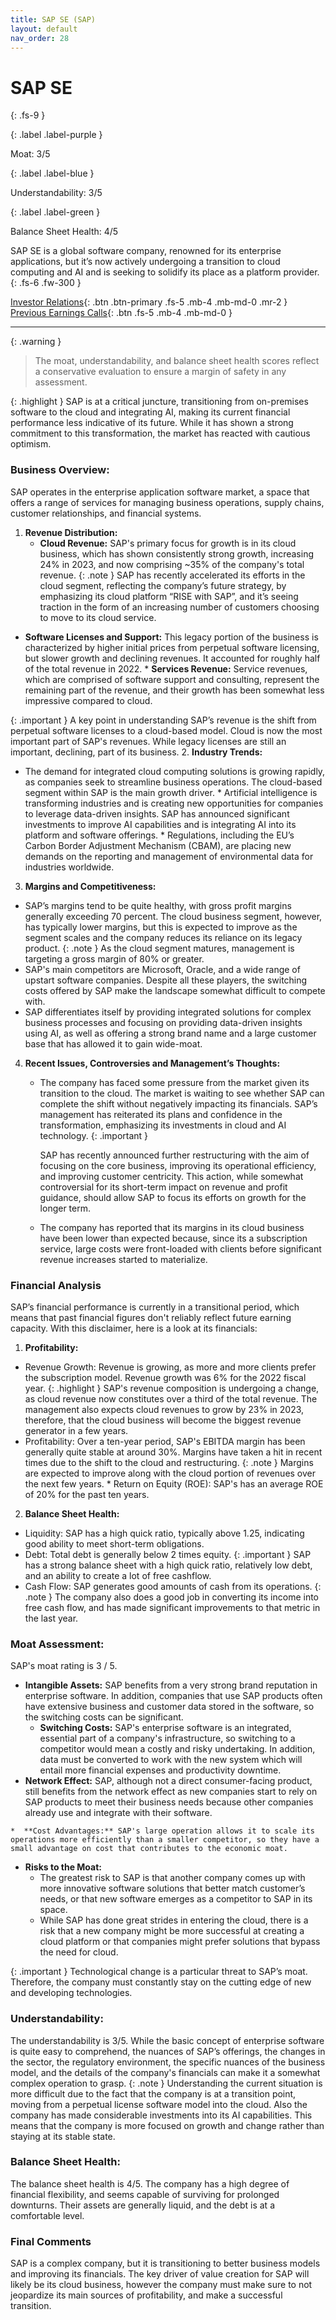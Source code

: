 ```yaml
---
title: SAP SE (SAP)
layout: default
nav_order: 28
---
```


# SAP SE
{: .fs-9 }

{: .label .label-purple }

Moat: 3/5

{: .label .label-blue }

Understandability: 3/5

{: .label .label-green }

Balance Sheet Health: 4/5

SAP SE is a global software company, renowned for its enterprise applications, but it’s now actively undergoing a transition to cloud computing and AI and is seeking to solidify its place as a platform provider.
{: .fs-6 .fw-300 }

[Investor Relations](https://www.google.com/search?q=SAP+investor+relations){: .btn .btn-primary .fs-5 .mb-4 .mb-md-0 .mr-2 }
[Previous Earnings Calls](https://discountingcashflows.com/company/SAP/transcripts/){: .btn .fs-5 .mb-4 .mb-md-0 }

---

{: .warning }
>The moat, understandability, and balance sheet health scores reflect a conservative evaluation to ensure a margin of safety in any assessment.



{: .highlight }
SAP is at a critical juncture, transitioning from on-premises software to the cloud and integrating AI, making its current financial performance less indicative of its future. While it has shown a strong commitment to this transformation, the market has reacted with cautious optimism.

### Business Overview:

SAP operates in the enterprise application software market, a space that offers a range of services for managing business operations, supply chains, customer relationships, and financial systems.

1.  **Revenue Distribution:**
    *   **Cloud Revenue:** SAP's primary focus for growth is in its cloud business, which has shown consistently strong growth, increasing 24% in 2023, and now comprising ~35% of the company's total revenue.
{: .note }
SAP has recently accelerated its efforts in the cloud segment, reflecting the company’s future strategy, by emphasizing its cloud platform “RISE with SAP”, and it’s seeing traction in the form of an increasing number of customers choosing to move to its cloud service.
   *   **Software Licenses and Support:** This legacy portion of the business is characterized by higher initial prices from perpetual software licensing, but slower growth and declining revenues. It accounted for roughly half of the total revenue in 2022.
    *  **Services Revenue:** Service revenues, which are comprised of software support and consulting, represent the remaining part of the revenue, and their growth has been somewhat less impressive compared to cloud.

{: .important }
A key point in understanding SAP’s revenue is the shift from perpetual software licenses to a cloud-based model. Cloud is now the most important part of SAP's revenues. While legacy licenses are still an important, declining, part of its business.
2.  **Industry Trends:**
   *  The demand for integrated cloud computing solutions is growing rapidly, as companies seek to streamline business operations. The cloud-based segment within SAP is the main growth driver.
    *  Artificial intelligence is transforming industries and is creating new opportunities for companies to leverage data-driven insights. SAP has announced significant investments to improve AI capabilities and is integrating AI into its platform and software offerings.
    *  Regulations, including the EU’s Carbon Border Adjustment Mechanism (CBAM), are placing new demands on the reporting and management of environmental data for industries worldwide.

3.  **Margins and Competitiveness:**
   *  SAP’s margins tend to be quite healthy, with gross profit margins generally exceeding 70 percent. The cloud business segment, however, has typically lower margins, but this is expected to improve as the segment scales and the company reduces its reliance on its legacy product. 
{: .note }
As the cloud segment matures, management is targeting a gross margin of 80% or greater.
   *  SAP's main competitors are Microsoft, Oracle, and a wide range of upstart software companies. Despite all these players, the switching costs offered by SAP make the landscape somewhat difficult to compete with.
   *  SAP differentiates itself by providing integrated solutions for complex business processes and focusing on providing data-driven insights using AI, as well as offering a strong brand name and a large customer base that has allowed it to gain wide-moat.
4.  **Recent Issues, Controversies and Management’s Thoughts:**
    *  The company has faced some pressure from the market given its transition to the cloud. The market is waiting to see whether SAP can complete the shift without negatively impacting its financials. SAP’s management has reiterated its plans and confidence in the transformation, emphasizing its investments in cloud and AI technology.
{: .important }

        SAP has recently announced further restructuring with the aim of focusing on the core business, improving its operational efficiency, and improving customer centricity. This action, while somewhat controversial for its short-term impact on revenue and profit guidance, should allow SAP to focus its efforts on growth for the longer term.
    *   The company has reported that its margins in its cloud business have been lower than expected because, since its a subscription service, large costs were front-loaded with clients before significant revenue increases started to materialize.

### Financial Analysis

SAP’s financial performance is currently in a transitional period, which means that past financial figures don't reliably reflect future earning capacity. With this disclaimer, here is a look at its financials:

1.  **Profitability:**
   *    Revenue Growth: Revenue is growing, as more and more clients prefer the subscription model. Revenue growth was 6% for the 2022 fiscal year.
{: .highlight }
SAP's revenue composition is undergoing a change, as cloud revenue now constitutes over a third of the total revenue. The management also expects cloud revenues to grow by 23% in 2023, therefore, that the cloud business will become the biggest revenue generator in a few years.
   *   Profitability: Over a ten-year period, SAP's EBITDA margin has been generally quite stable at around 30%. Margins have taken a hit in recent times due to the shift to the cloud and restructuring.
{: .note }
Margins are expected to improve along with the cloud portion of revenues over the next few years.
    *   Return on Equity (ROE): SAP's has an average ROE of 20% for the past ten years.
2.  **Balance Sheet Health:**
   *  Liquidity: SAP has a high quick ratio, typically above 1.25, indicating good ability to meet short-term obligations.
   *   Debt: Total debt is generally below 2 times equity.
{: .important }
SAP has a strong balance sheet with a high quick ratio, relatively low debt, and an ability to create a lot of free cashflow.
   *  Cash Flow: SAP generates good amounts of cash from its operations.
{: .note }
The company also does a good job in converting its income into free cash flow, and has made significant improvements to that metric in the last year.

### Moat Assessment:

SAP's moat rating is 3 / 5.
*   **Intangible Assets:** SAP benefits from a very strong brand reputation in enterprise software. In addition, companies that use SAP products often have extensive business and customer data stored in the software, so the switching costs can be significant.
    *    **Switching Costs:**  SAP's enterprise software is an integrated, essential part of a company's infrastructure, so switching to a competitor would mean a costly and risky undertaking. In addition, data must be converted to work with the new system which will entail more financial expenses and productivity downtime.
  *   **Network Effect:** SAP, although not a direct consumer-facing product, still benefits from the network effect as new companies start to rely on SAP products to meet their business needs because other companies already use and integrate with their software.

    *  **Cost Advantages:** SAP's large operation allows it to scale its operations more efficiently than a smaller competitor, so they have a small advantage on cost that contributes to the economic moat. 
* **Risks to the Moat:**
  *  The greatest risk to SAP is that another company comes up with more innovative software solutions that better match customer’s needs, or that new software emerges as a competitor to SAP in its space.
  *  While SAP has done great strides in entering the cloud, there is a risk that a new company might be more successful at creating a cloud platform or that companies might prefer solutions that bypass the need for cloud.

{: .important }
Technological change is a particular threat to SAP’s moat. Therefore, the company must constantly stay on the cutting edge of new and developing technologies.

### Understandability:

The understandability is 3/5. While the basic concept of enterprise software is quite easy to comprehend, the nuances of SAP’s offerings, the changes in the sector, the regulatory environment, the specific nuances of the business model, and the details of the company's financials can make it a somewhat complex operation to grasp.
{: .note }
Understanding the current situation is more difficult due to the fact that the company is at a transition point, moving from a perpetual license software model into the cloud. Also the company has made considerable investments into its AI capabilities. This means that the company is more focused on growth and change rather than staying at its stable state.

### Balance Sheet Health:

The balance sheet health is 4/5. The company has a high degree of financial flexibility, and seems capable of surviving for prolonged downturns. Their assets are generally liquid, and the debt is at a comfortable level.

### Final Comments

SAP is a complex company, but it is transitioning to better business models and improving its financials. The key driver of value creation for SAP will likely be its cloud business, however the company must make sure to not jeopardize its main sources of profitability, and make a successful transition.
